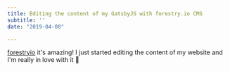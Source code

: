 ```yaml
---
title: Editing the content of my GatsbyJS with forestry.io CMS
subtitle: ''
date: "2019-04-08"

---
```

[forestryio](https://forestry.io/) it's amazing! I just started editing the content of my website and I'm really in love with it 💙